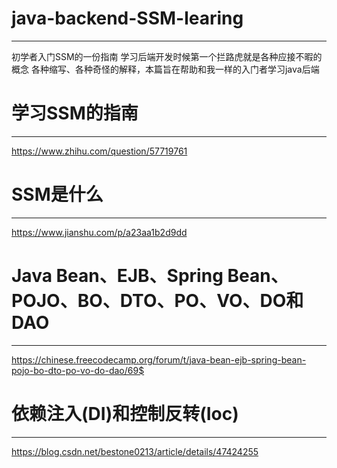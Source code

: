 # java-backend-SSM-learing
---
初学者入门SSM的一份指南
学习后端开发时候第一个拦路虎就是各种应接不暇的概念 各种缩写、各种奇怪的解释，本篇旨在帮助和我一样的入门者学习java后端
# 学习SSM的指南
---
https://www.zhihu.com/question/57719761
# SSM是什么
---
https://www.jianshu.com/p/a23aa1b2d9dd
# Java Bean、EJB、Spring Bean、POJO、BO、DTO、PO、VO、DO和DAO
---
https://chinese.freecodecamp.org/forum/t/java-bean-ejb-spring-bean-pojo-bo-dto-po-vo-do-dao/69$
# 依赖注入(DI)和控制反转(Ioc)
---
https://blog.csdn.net/bestone0213/article/details/47424255
